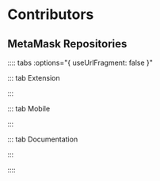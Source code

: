 # Contributors

## MetaMask Repositories

:::: tabs :options="{ useUrlFragment: false }"

::: tab Extension

<GithubContributor
  repoName="metamask-extension"
/>

:::

::: tab Mobile

<GithubContributor
  repoName="metamask-mobile"
/>

:::

::: tab Documentation

<GithubContributor
  repoName="metamask-docs"
/>

:::

::::
